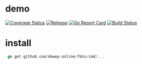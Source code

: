 
# demo

[![Coverage Status](https://coveralls.io/repos/github/dewep-online/fdns/badge.svg?branch=master)](https://coveralls.io/github/dewep-online/fdns?branch=master)
[![Release](https://img.shields.io/github/release/dewep-online/fdns.svg?style=flat-square)](https://github.com/dewep-online/fdns/releases/latest)
[![Go Report Card](https://goreportcard.com/badge/github.com/dewep-online/fdns)](https://goreportcard.com/report/github.com/dewep-online/fdns)
[![Build Status](https://travis-ci.com/dewep-online/fdns.svg?branch=master)](https://travis-ci.com/dewep-online/fdns)

# install

```go
 go get github.com/dewep-online/fdns/cmd/... 
```